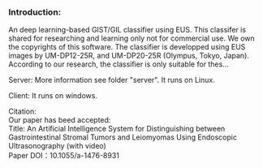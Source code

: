 ### Introduction:
An deep learning-based GIST/GIL classifier using EUS. This classifer is shared for researching and learning only not for commercial use. We own the copyrights of this software. The classifier is developped using EUS images by UM-DP12-25R, and UM-DP20-25R (Olympus, Tokyo, Japan). According to our research, the classifier is only suitable for thes…

Server:
More information see folder "server".
It runs on Linux.

Client:
It runs on windows.


Citation:    
Our paper has beed accepted:     
Title: An Artificial Intelligence System for Distinguishing between Gastrointestinal Stromal Tumors and Leiomyomas Using Endoscopic Ultrasonography (with video)     
Paper DOI：10.1055/a-1476-8931